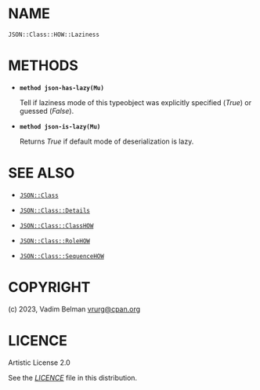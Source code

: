 # NAME

`JSON::Class::HOW::Laziness`

# METHODS

  - **`method json-has-lazy(Mu)`**
    
    Tell if laziness mode of this typeobject was explicitly specified (*True*) or guessed (*False*).

  - **`method json-is-lazy(Mu)`**
    
    Returns *True* if default mode of deserialization is lazy.

# SEE ALSO

  - [`JSON::Class`](../../Class.md)

  - [`JSON::Class::Details`](../Details.md)

  - [`JSON::Class::ClassHOW`](../ClassHOW.md)

  - [`JSON::Class::RoleHOW`](../RoleHOW.md)

  - [`JSON::Class::SequenceHOW`](../SequenceHOW.md)

# COPYRIGHT

(c) 2023, Vadim Belman <vrurg@cpan.org>

# LICENCE

Artistic License 2.0

See the [*LICENCE*](../../../../../LICENCE) file in this distribution.
